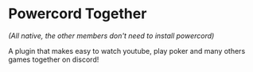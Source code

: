 # Powercord Together
*(All native, the other members don't need to install powercord)*

A plugin that makes easy to watch youtube, play poker and many others games together on discord!

<img src="https://i.imgur.com/beTxe4R.gif" align="center" alt="">
